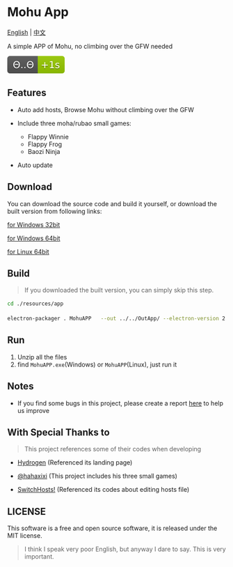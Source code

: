 # Mohu App

[English](https://github.com/Xmader/mohu/blob/master/README.md) | [中文](https://github.com/Xmader/mohu/blob/master/README_zh.md)

A simple APP of Mohu, no climbing over the GFW needed

[![+1s](%CE%98..%CE%98-%2B1s-green.svg)](https://en.wikipedia.org/wiki/Moha_culture)

## Features

* Auto add hosts, Browse Mohu without climbing over the GFW

* Include three moha/rubao small games:

    * Flappy Winnie
    * Flappy Frog
    * Baozi Ninja

* Auto update

## Download

You can download the source code and build it yourself, or download the built version from following links:

[for Windows 32bit](https://mohu.oss-cn-shanghai.aliyuncs.com/MohuAPP-win32-ia32.zip)

[for Windows 64bit](https://mohu.oss-cn-shanghai.aliyuncs.com/MohuAPP-win32-x64.zip)

[for Linux 64bit](https://mohu.oss-cn-shanghai.aliyuncs.com/MohuAPP-linux-x64.zip)

## Build

> If you downloaded the built version, you can simply skip this step.

```bash
cd ./resources/app

electron-packager . MohuAPP   --out ../../OutApp/ --electron-version 2.0.4 --overwrite --icon=./logo.ico --tmpdir=../../OutApp/Temp/ --ignore=packager.sh
```

## Run

1. Unzip all the files
2. find `MohuAPP.exe`(Windows) or `MohuAPP`(Linux), just run it

## Notes

* If you find some bugs in this project, please create a report [here](https://github.com/Xmader/mohu/issues) to help us improve 

## With Special Thanks to

> This project references some of their codes when developing

* [Hydrogen](https://github.com/Xmader/hydrogen/tree/linux) (Referenced its landing page)

* [@hahaxixi](https://github.com/hahaxixi) (This project includes his three small games)

* [SwitchHosts!](https://github.com/oldj/SwitchHosts) (Referenced its codes about editing hosts file)


## LICENSE

This software is a free and open source software, it is released under the MIT license.

> I think I speak very poor English, but anyway I dare to say. This is very important.
